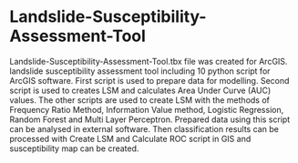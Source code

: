 # Landslide-Susceptibility-Assessment-Tool
Landslide-Susceptibility-Assessment-Tool.tbx file was created for ArcGIS. 
landslide susceptibility assessment tool including 10 python script for ArcGIS software.
First script is used to prepare data for modelling. 
Second script is used to creates LSM and calculates Area Under Curve (AUC) values. 
The other scripts are used to create LSM with the methods of Frequency Ratio Method, Information Value method, Logistic Regression, Random Forest and Multi Layer Perceptron.
Prepared data using this script can be analysed in external software. Then classification results can be processed with Create LSM and Calculate ROC script in GIS and susceptibility map can be created.
